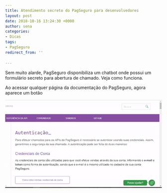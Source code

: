 ```yaml
---
title: Atendimento secreto do PagSeguro para desenvolvedores
layout: post
date: 2018-10-16 13:24:30 +0000
author: sena
categories:
- Dicas
tags:
- PagSeguro
redirect_from: ''

---
```

Sem muito alarde, PagSeguro disponibiliza um chatbot onde possui um formulário secreto para abertura de chamado. Veja como funciona.

Ao acessar qualquer página da documentação do PagSeguro, agora aparece um botão 

![](/assets/uploads/2018/10/16/atendimento-dev-pagseguro.gif)